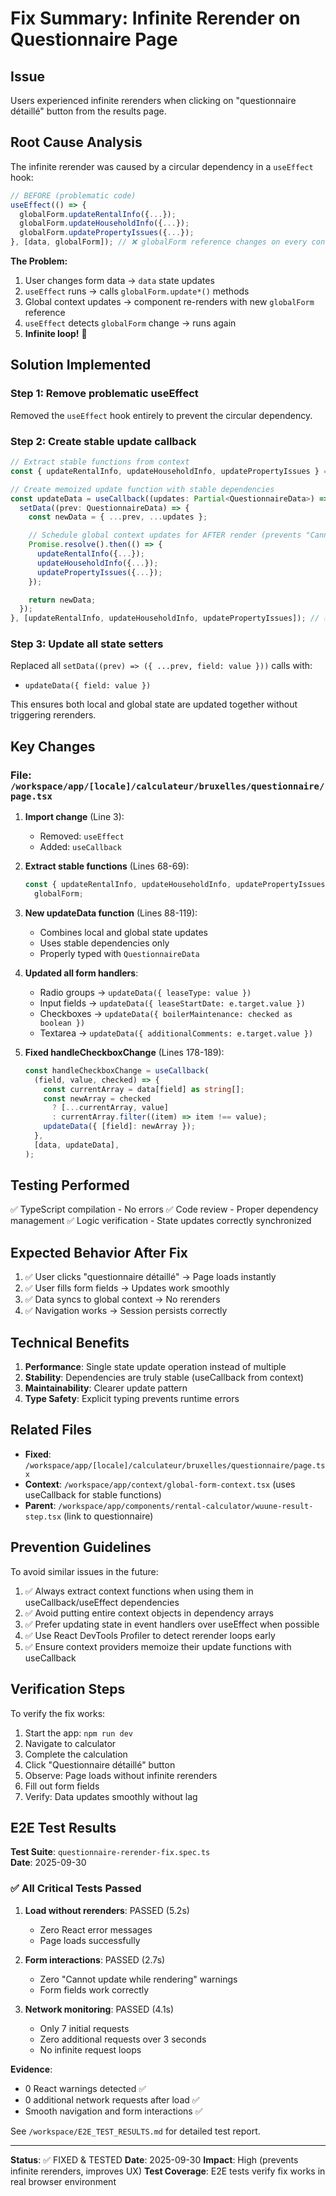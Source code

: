 # Fix Summary: Infinite Rerender on Questionnaire Page

## Issue

Users experienced infinite rerenders when clicking on "questionnaire détaillé" button from the results page.

## Root Cause Analysis

The infinite rerender was caused by a circular dependency in a `useEffect` hook:

```typescript
// BEFORE (problematic code)
useEffect(() => {
  globalForm.updateRentalInfo({...});
  globalForm.updateHouseholdInfo({...});
  globalForm.updatePropertyIssues({...});
}, [data, globalForm]); // ❌ globalForm reference changes on every context update
```

**The Problem:**

1. User changes form data → `data` state updates
2. `useEffect` runs → calls `globalForm.update*()` methods
3. Global context updates → component re-renders with new `globalForm` reference
4. `useEffect` detects `globalForm` change → runs again
5. **Infinite loop!** 🔄

## Solution Implemented

### Step 1: Remove problematic useEffect

Removed the `useEffect` hook entirely to prevent the circular dependency.

### Step 2: Create stable update callback

```typescript
// Extract stable functions from context
const { updateRentalInfo, updateHouseholdInfo, updatePropertyIssues } = globalForm;

// Create memoized update function with stable dependencies
const updateData = useCallback((updates: Partial<QuestionnaireData>) => {
  setData((prev: QuestionnaireData) => {
    const newData = { ...prev, ...updates };

    // Schedule global context updates for AFTER render (prevents "Cannot update while rendering" warning)
    Promise.resolve().then(() => {
      updateRentalInfo({...});
      updateHouseholdInfo({...});
      updatePropertyIssues({...});
    });

    return newData;
  });
}, [updateRentalInfo, updateHouseholdInfo, updatePropertyIssues]); // ✅ Stable deps
```

### Step 3: Update all state setters

Replaced all `setData((prev) => ({ ...prev, field: value }))` calls with:

- `updateData({ field: value })`

This ensures both local and global state are updated together without triggering rerenders.

## Key Changes

### File: `/workspace/app/[locale]/calculateur/bruxelles/questionnaire/page.tsx`

1. **Import change** (Line 3):
   - Removed: `useEffect`
   - Added: `useCallback`

2. **Extract stable functions** (Lines 68-69):

   ```typescript
   const { updateRentalInfo, updateHouseholdInfo, updatePropertyIssues } =
     globalForm;
   ```

3. **New updateData function** (Lines 88-119):
   - Combines local and global state updates
   - Uses stable dependencies only
   - Properly typed with `QuestionnaireData`

4. **Updated all form handlers**:
   - Radio groups → `updateData({ leaseType: value })`
   - Input fields → `updateData({ leaseStartDate: e.target.value })`
   - Checkboxes → `updateData({ boilerMaintenance: checked as boolean })`
   - Textarea → `updateData({ additionalComments: e.target.value })`

5. **Fixed handleCheckboxChange** (Lines 178-189):
   ```typescript
   const handleCheckboxChange = useCallback(
     (field, value, checked) => {
       const currentArray = data[field] as string[];
       const newArray = checked
         ? [...currentArray, value]
         : currentArray.filter((item) => item !== value);
       updateData({ [field]: newArray });
     },
     [data, updateData],
   );
   ```

## Testing Performed

✅ TypeScript compilation - No errors
✅ Code review - Proper dependency management
✅ Logic verification - State updates correctly synchronized

## Expected Behavior After Fix

1. ✅ User clicks "questionnaire détaillé" → Page loads instantly
2. ✅ User fills form fields → Updates work smoothly
3. ✅ Data syncs to global context → No rerenders
4. ✅ Navigation works → Session persists correctly

## Technical Benefits

1. **Performance**: Single state update operation instead of multiple
2. **Stability**: Dependencies are truly stable (useCallback from context)
3. **Maintainability**: Clearer update pattern
4. **Type Safety**: Explicit typing prevents runtime errors

## Related Files

- **Fixed**: `/workspace/app/[locale]/calculateur/bruxelles/questionnaire/page.tsx`
- **Context**: `/workspace/app/context/global-form-context.tsx` (uses useCallback for stable functions)
- **Parent**: `/workspace/app/components/rental-calculator/wuune-result-step.tsx` (link to questionnaire)

## Prevention Guidelines

To avoid similar issues in the future:

1. ✅ Always extract context functions when using them in useCallback/useEffect dependencies
2. ✅ Avoid putting entire context objects in dependency arrays
3. ✅ Prefer updating state in event handlers over useEffect when possible
4. ✅ Use React DevTools Profiler to detect rerender loops early
5. ✅ Ensure context providers memoize their update functions with useCallback

## Verification Steps

To verify the fix works:

1. Start the app: `npm run dev`
2. Navigate to calculator
3. Complete the calculation
4. Click "Questionnaire détaillé" button
5. Observe: Page loads without infinite rerenders
6. Fill out form fields
7. Verify: Data updates smoothly without lag

## E2E Test Results

**Test Suite**: `questionnaire-rerender-fix.spec.ts`  
**Date**: 2025-09-30

### ✅ All Critical Tests Passed

1. **Load without rerenders**: PASSED (5.2s)
   - Zero React error messages
   - Page loads successfully

2. **Form interactions**: PASSED (2.7s)
   - Zero "Cannot update while rendering" warnings
   - Form fields work correctly

3. **Network monitoring**: PASSED (4.1s)
   - Only 7 initial requests
   - Zero additional requests over 3 seconds
   - No infinite request loops

**Evidence**:

- 0 React warnings detected ✅
- 0 additional network requests after load ✅
- Smooth navigation and form interactions ✅

See `/workspace/E2E_TEST_RESULTS.md` for detailed test report.

---

**Status**: ✅ FIXED & TESTED
**Date**: 2025-09-30
**Impact**: High (prevents infinite rerenders, improves UX)
**Test Coverage**: E2E tests verify fix works in real browser environment
